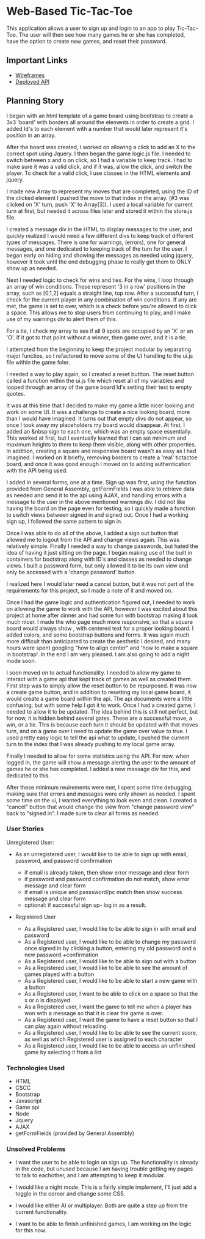 
# Web-Based Tic-Tac-Toe

This application allows a user to sign up and login to an app to play Tic-Tac-Toe. The user will then see how many games he or she has completed, have the option to create new games, and reset their password.

## Important Links

- [Wireframes](https://imgur.com/a/nekb3Am)
- [Deployed API](https://joe10994.github.io/TicTacToe-client/)

## Planning Story

I began with an html template of a game board using bootstrap to create a 3x3 'board' with borders all around the elements in order to create a grid. I added Id's to each element with a number that would later represent it's position in an array.

After the board was created, I worked on allowing a click to add an X to the correct spot using  Jquery. I then began the game logic.js file. I needed to switch between x and o on click, so I had a variable to keep track. I had to make sure it was a valid click, and if it was, allow the click, and switch the player. To check for a valid click, I use classes in the HTML elements and jquery.

I made  new Array to represent my moves that are completed, using the ID of the clicked element I pushed the move to that index in the array. (#3 was clicked on 'X' turn, push 'X' to Array[3]). I used a local variable for current turn at first, but needed it across files later and stored it within the store.js file.

I created a message div in the HTML to display messages to the user, and quickly realized I would need a few different divs to keep track of different types of messages. There is one for warnings, (errors), one for general messages, and one dedicated to keeping track of the turn for the user. I began early on hiding and showing the messages as needed using jquery, however it took until the end debugging phase to really get them to ONLY show up as needed.

Next I needed logic to check for wins and ties. For the wins, I loop through an array of win conditions. These represent '3 in a row' positions in the array, such as [0,1,2] equals a straight line, top row.  After a successful turn, I check for the current player in any combination of win conditions. If any are met, the game is set to over, which is a check before you're allowed to click a space. This allows me to stop users from continuing to play, and I make use of my warnings div to alert them of this.

For a tie, I check my array to see if all 9 spots are occupied by an 'X' or an 'O'. If it got to that point without a winner, then game over, and it is a tie.

I attempted from the beginning to keep the project modular by separating major functios, so I refactored to move some of the UI handling to the ui.js file within the game foler.

I needed a way to play again, so I created a reset buttton. The reset button called a function within the ui.js file which reset all of my variables and looped through an array of the game board Id's setting their text to empty quotes.

It was at this time that I decided to make my game a little nicer looking and work on some UI. It was a challenge to create a nice looking board, more than I would have imagined. It turns out that empty divs do not appear, so once I took away my placeholders my board would disappear. At first, I added an &nbsp sign to each one, which was an empty space essentially. This worked at first, but I eventually learned that I can set minimum and maximum heights to them to keep them visible, along with other properties. In addition, creating a square and responsive board wasn't as easy as I had imagined. I worked on it briefly, removing borders to create a 'real' tictactoe board, and once it was good enough I moved on to adding authentication with the API being used.

I added in several forms, one at a time. Sign up was first, using the function provided from General Assembly, getFormFields I was able to retrieve data as needed and send it to the api using AJAX, and handling errors with a message to the user in the above mentioned warnings div. I did not like having the board on the page even for testing, so I quickly made a function to switch views between signed in and signed out.  Once I had a working sign up, I followed the same pattern to sign in.

Once I was able to do all of the above, I added a sign out button that allowed me to logout from the API and change views again. This was relatively simple. Finally I needed a way to change passwords, but hated the idea of having it just sitting on the page. I began making use of the built in containers for bootstrap along with ID's and classes as needed to  change  views. I built a password form, but only allowed it to be its own view and only be accessed with a 'change password' button.

I realized here I would later need a cancel button, but it was not part of the requirements for this project, so I made a note of it and moved on.

Once I had the game logic and authentication figured out, I needed to work on allowing the game to work with the API, however I was excited about this project at home after dinner and had some fun with bootstrap making it look much nicer. I made the who page much more responsive, so that a square board would always show , with centered text for a proper looking board. I added colors, and some bootstrap buttons and forms. It was again much more difficult than anticipated to create  the aesthetic I desired, and many hours were spent googling "how to align center" and 'how to make a square in bootstrap'. In the end I am very pleased. I am also going to add a night mode soon.

I soon moved on to actual functionality. I needed to allow my game to interact with a game api that kept track of games as well as created them. First step was to simply allow the reset button to be repurposed. It was now a create game button, and in addition to resetting my local game board, it would create a game board within the api. The api documents were a little confusing, but with some help I got it to work. Once I had a created game, I needed to allow it to be updated. The idea behind this is still not perfect, but for now, it is hidden behind several gates. These are a successful move, a win, or a tie. This is because each turn it should be updated with that moves turn, and on a game over I need to update the game over value to true. I used pretty easy logic to tell the api what to update, I pushed the current turn to the index that I was already pushing to my local game array.

Finally I needed to allow for some statistics using the API. For now, when logged in, the game will show a message alerting the user to the amount of games he or she has completed. I added a new message div for this, and dedicated to this.

After these minimum reuirements were met, I spent some time debugging, making sure that errors and messages were only shown as needed. I spent some time on the ui, I wanted everything to look even and clean. I created a "cancel" button that would change the view from "change password view" back to "signed in". I made sure to clear all forms as needed.

### User Stories

Unregistered User:

  - As an unregistered user, I would like to be able to sign up with email, password, and password confirmation
    - if email is already taken, then show error message and clear form
    - if password and password confirmation do not match, show error message and clear form
    - if email is unique and passsword/pc match then show success message and clear form
    - optional: if successful sign up- log in as a result.


  - Registered User
    - As a Registered user, I would like to be able to sign in with email and password
    - As a Registered user, I would like to be able to change my password once signed in by   clicking a button, entering my old password and a new password +confirmation
    - As a Registered user, I would like to be able to sign out with a button
    - As a Registered user, I would like to be able to see the amount of games played with a button
    - As a Registered user, I would like to be able to start a new game with a button
    - As a Registered user, I want to be able to click on a space so that the x or o is displayed.
    - As a Registered user, I want the game to tell me when a player has won with a message so that it is clear the game is over.
    - As a Registered user, I want the game to have a reset button so that I can play again without reloading.
    - As a Registered user, I would like to be able to see the current score, as well as which Registered user is assigned to each character
    - As a Registered user, I would like to be able to access an unfinished game by selecting it from a list

### Technologies Used

- HTML
- CSCC
- Bootstrap
- Javascript
- Game api
- Node
- Jquery
- AJAX
- getFormFields (provided by General Assembly)

### Unsolved Problems

- I want the user to be able to login on sign up. The functionality is already in the code, but unused because I am having trouble getting my pages to talk to eachother, and I am attempting to keep it modular.

- I would like a night mode. This is a fairly simple implement, I'll just add a toggle in the corner and change some CSS.

- I would like either AI or multiplayer. Both are quite a step up from the current functionality.

- I want to be able to finish unfinished games, I am working on the logic for this now.
